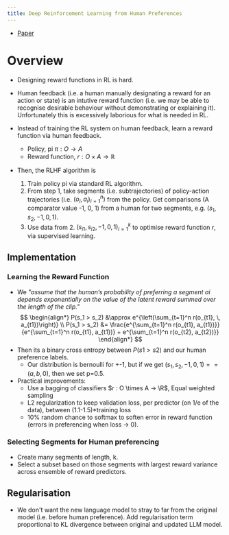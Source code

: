 ```yaml
---
title: Deep Reinforcement Learning from Human Preferences
---
```

- [Paper](https://arxiv.org/pdf/1706.03741.pdf)

# Overview
 - Designing reward functions in RL is hard.
 - Human feedback (i.e. a human manually designating a reward for an action or state) is an intutive reward function (i.e. we may be able to recognise desirable behaviour without demonstrating or explaining it). Unfortunately this is excessively laborious for what is needed in RL.
 - Instead of training the RL system on human feedback, learn a reward function via human feedback.
   - Policy, pi $\pi : O \to A$
   - Reward function, $r : O \times A \to \mathbb{R}$

- Then, the RLHF algorithm is 
  1. Train policy pi via standard RL algorithm.
  2. From step 1, take segments (i.e. subtrajectories) of policy-action trajectories (i.e. ${(o_i, a_i)}_{i=1}^n)$ from the policy. Get comparisons (A comparator value -1, 0, 1) from a human for two segments, e.g. $(s_1, s_2, {-1, 0, 1})$. 
  3. Use data from 2. ${(s_{i1}, s_{i2}, {-1, 0, 1})}_{i=1}^k$ to optimise reward function $r$,  via supervised learning.

## Implementation

### Learning the Reward Function
- We _"assume that the human’s probability of preferring a segment σi depends exponentially on the value of the latent reward summed over the length of the clip."_ 
$$
\begin{align*}
P(s_1 > s_2) &\approx e^{\left(\sum_{t=1}^n r(o_{t1}, \, a_{t1})\right)} \\ 
P(s_1 > s_2) &= \frac{e^{\sum_{t=1}^n r(o_{t1}, a_{t1})}}{e^{\sum_{t=1}^n r(o_{t1}, a_{t1})} + e^{\sum_{t=1}^n r(o_{t2}, a_{t2})}}
\end{align*}
$$
- Then its a binary cross entropy between $P(s1 > s2)$ and our human preference labels.
  - Our distribution is bernoulli for +-1, but if we get $(s_1, s_2, {-1, 0, 1}) == (a, b, 0)$, then we set p=0.5.
- Practical improvements:
  - Use a bagging of classifiers $r : O \times  A -> \R$, Equal weighted sampling
  - L2 regularization to keep validation loss, per predictor (on 1/e of the data), between (1.1-1.5)*training loss
  - 10% random chance to softmax to soften error in reward function (errors in preferencing when loss -> 0).

### Selecting Segments for Human preferencing
 - Create many segments of length, k.
 - Select a subset based on those segments with largest reward variance across ensemble of reward predictors.

## Regularisation
 - We don't want the new language model to stray to far from the original model (i.e. before human preference). Add regularisation term proportional to KL divergence between original and updated LLM model.

